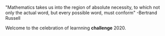 "Mathematics takes us into the region of absolute necessity, to which not only the actual word, but every possible word, must conform" -Bertrand Russell 

Welcome to the celebration of learnning **challenge** 2020. 


